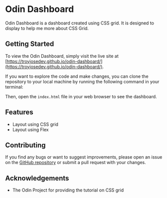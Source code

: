 # Odin Dashboard

Odin Dashboard is a dashboard created using CSS grid. It is designed to display to help me more about CSS Grid.

## Getting Started

To view the Odin Dashboard, simply visit the live site at [https://troyjosedev.github.io/odin-dashboard/](https://troyjosedev.github.io/odin-dashboard/).

If you want to explore the code and make changes, you can clone the repository to your local machine by running the following command in your terminal:

Then, open the `index.html` file in your web browser to see the dashboard.

## Features

- Layout using CSS grid
- Layout using Flex

## Contributing

If you find any bugs or want to suggest improvements, please open an issue on the [GitHub repository](https://github.com/troyjosedev/odin-dashboard/issues) or submit a pull request with your changes.

## Acknowledgements

- The Odin Project for providing the tutorial on CSS grid


